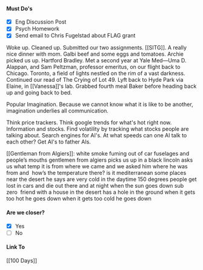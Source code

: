 #### Must Do's
- [x] Eng Discussion Post
- [x] Psych Homework
- [x] Send email to Chris Fugelstad about FLAG grant

Woke up. Cleaned up. Submitted our two assignments. [[SITG]]. A really nice dinner with mom. Galbi beef and some eggs and tomatoes. Archie picked us up. Hartford Bradley. Met a second year at Yale Med—Uma D. Alappan, and Sam Peltzman, professor emeritus, on our flight back to Chicago. Toronto, a field of lights nestled on the rim of a vast darkness. Continued our read of The Crying of Lot 49. Lyft back to Hyde Park via Elaine, in [[Vanessa]]'s lab. Grabbed fourth meal Baker before heading back up and going back to bed.

Popular Imagination. Because we cannot know what it is like to be another, imagination underlies all communication.

Think price trackers. Think google trends for what's hot right now. Information and stocks. Find volatility by tracking what stocks people are talking about.
Search engines for AI's. At what speeds can one AI talk to each other? Get AI's to father AIs. 

[[Gentleman from Algiers]]:
white smoke fuming out of car fuselages and people’s mouths
gentlemen from algiers picks us up in a black lincoln
asks us what temp it is from where we came
and we asked him where he was from and 
how’s the temperature there?
is it mediterranean
some places near the desert he says are very cold
in the daytime 150 degrees people get lost in cars and die out there
and at night when the sun goes down sub zero 
friend with a house in the desert has a hole in the ground
when it gets too hot he goes down
when it gets too cold he goes down
#### Are we closer?
- [x] Yes
- [ ] No
#### Link To
[[100 Days]]
